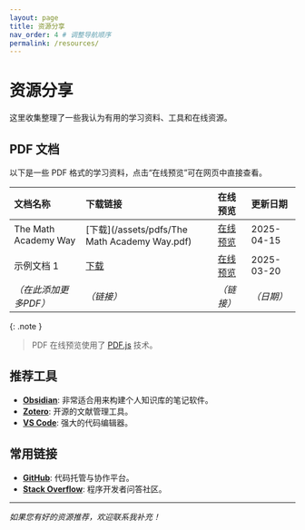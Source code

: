 ```yaml
---
layout: page
title: 资源分享
nav_order: 4 # 调整导航顺序
permalink: /resources/
---
```


# 资源分享

这里收集整理了一些我认为有用的学习资料、工具和在线资源。

## PDF 文档

以下是一些 PDF 格式的学习资料，点击“在线预览”可在网页中直接查看。

| 文档名称             | 下载链接                                               | 在线预览                                                                 | 更新日期   |
| :------------------- | :----------------------------------------------------- | :----------------------------------------------------------------------- | :--------- |
| The Math Academy Way | [下载](/assets/pdfs/The Math Academy Way.pdf)          | [在线预览](/pdf-viewer.html?file=/assets/pdfs/The%20Math%20Academy%20Way.pdf) | 2025-04-15 |
| 示例文档 1           | [下载](/assets/pdfs/document1.pdf)                     | [在线预览](/pdf-viewer.html?file=/assets/pdfs/document1.pdf)             | 2025-03-20 |
| *（在此添加更多PDF）* | *（链接）*                                             | *（链接）*                                                               | *（日期）* |

{: .note }
> PDF 在线预览使用了 [PDF.js](https://mozilla.github.io/pdf.js/) 技术。

## 推荐工具

*   **[Obsidian](https://obsidian.md/)**: 非常适合用来构建个人知识库的笔记软件。
*   **[Zotero](https://www.zotero.org/)**: 开源的文献管理工具。
*   **[VS Code](https://code.visualstudio.com/)**: 强大的代码编辑器。

## 常用链接

*   **[GitHub](https://github.com/)**: 代码托管与协作平台。
*   **[Stack Overflow](https://stackoverflow.com/)**: 程序开发者问答社区。

---

*如果您有好的资源推荐，欢迎联系我补充！*
